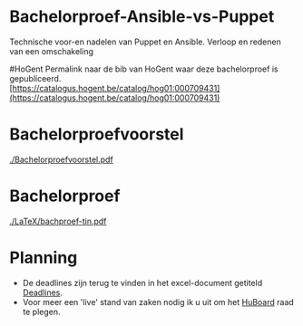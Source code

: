 # Bachelorproef-Ansible-vs-Puppet
Technische voor-en nadelen van Puppet en Ansible. Verloop en redenen van een omschakeling

#HoGent
Permalink naar de bib van HoGent waar deze bachelorproef is gepubliceerd.  
[https://catalogus.hogent.be/catalog/hog01:000709431](https://catalogus.hogent.be/catalog/hog01:000709431)
# Bachelorproefvoorstel
[./Bachelorproefvoorstel.pdf](./Bachelorproefvoorstel.pdf)

# Bachelorproef
[./LaTeX/bachproef-tin.pdf](./LaTeX/bachproef-tin.pdf)

# Planning

-	De deadlines zijn terug te vinden in het excel-document getiteld [Deadlines](Deadlines.xlsx).
-	Voor meer een 'live' stand van zaken nodig ik u uit om het [HuBoard](https://huboard.com/ThomasDetemmerman/Bachelorproef-Ansible-vs-Puppet#/) raad te plegen.

